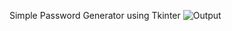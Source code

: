 Simple Password Generator using Tkinter 
![Output](https://user-images.githubusercontent.com/55285590/152003214-a601fb92-c252-45f9-9851-c06725580292.JPG)
